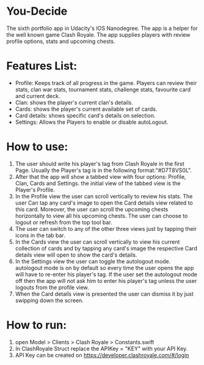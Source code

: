 # You-Decide
The sixth portfolio app in Udacity's IOS Nanodegree. The app is a helper for the well known game Clash Royale. The app supplies players with review profile options, stats and upcoming chests.
# Features List:
- Profile: Keeps track of all progress in the game. Players can review their stats, clan war stats, tournament stats, challenge stats, favourite card and current deck.
- Clan: shows the player's current clan's details.
- Cards: shows the player's current available set of cards.
- Card details: shows specific card's details on selection.
- Settings: Allows the Players to enable or disable autoLogout.
# How to use:
1. The user should write his player's tag from Clash Royale in the first Page. Usually the Player's tag is in the following format:"#D7T8VS0L".
2. After that the app will show a tabbed view with four options: Profile, Clan, Cards and Settings. the initial view of the tabbed view is the Player's Profile.
3. In the Profile view the user can scroll vertically to review his stats. The user Can tap any card's image to open the Card details view related to this card. Moreover, the user can scroll the upcoming chests horizontally to view all his upcoming chests. The user can choose to logout or refresh from the top tool bar.
4. The user can switch to any of the other three views just by tapping their icons in the tab bar.
5. In the Cards view the user can scroll vertically to view his current collection of cards and by tapping any card's image the respective Card details view will open to show the card's details.
6. In the Settings view the user can toggle the autologout mode. autologout mode is on by default so every time the user opens the app will have to re-enter his player's tag. If the user set the autologout mode off then the app will not ask him to enter his player's tag unless the user logouts from the profile view.
7. When the Card details view is presented the user can dismiss it by just swipping down the screen.
# How to run:
1. open Model > Clients > Clash Royale > Constants.swift
2. In ClashRoyale Struct replace the APIKey = "KEY" with your API Key.
3. API Key can be created on https://developer.clashroyale.com/#/login

